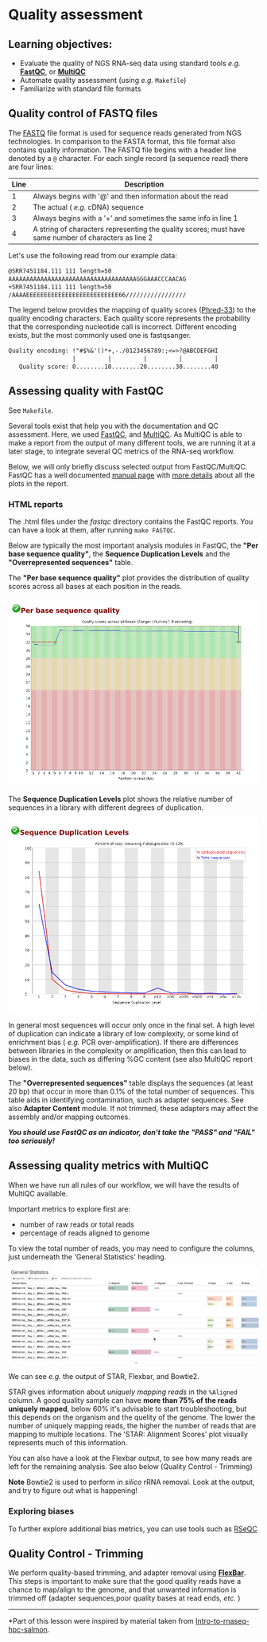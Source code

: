 
# Quality assessment

## Learning objectives:

* Evaluate the quality of NGS RNA-seq data using standard tools *e.g.* [**FastQC**](https://www.bioinformatics.babraham.ac.uk/projects/fastqc/), or [**MultiQC**](https://multiqc.info/)
* Automate quality assessment (using *e.g.* `Makefile`)
* Familiarize with standard file formats

## Quality control of FASTQ files

The [FASTQ](https://en.wikipedia.org/wiki/FASTQ_format) file format is used for sequence reads generated from NGS technologies. In comparison to the FASTA format, this file format also contains quality information. The FASTQ file begins with a header line denoted by a `@` character. For each single record (a sequence read) there are four lines:

|Line|Description|
|----|-----------|
|1|Always begins with '@' and then information about the read|
|2|The actual ( *e.g.* cDNA) sequence|
|3|Always begins with a '+' and sometimes the same info in line 1|
|4|A string of characters representing the quality scores; must have same number of characters as line 2|

Let's use the following read from our example data:

```
@SRR7451184.111 111 length=50
AAAAAAAAAAAAAAAAAAAAAAAAAAAAAAAAAAAAGGGAAACCCAACAG
+SRR7451184.111 111 length=50
/AAAAEEEEEEEEEEEEEEEEEEEEEEEEEE66/////////////////
```

The legend below provides the mapping of quality scores ([Phred-33](https://en.wikipedia.org/wiki/Phred_quality_score)) to the quality encoding characters. Each quality score represents the probability that the corresponding nucleotide call is incorrect. Different encoding exists, but the most commonly used one is fastqsanger.

 ```
 Quality encoding: !"#$%&'()*+,-./0123456789:;<=>?@ABCDEFGHI
                   |         |         |         |         |
    Quality score: 0........10........20........30........40                                
```
 
## Assessing quality with FastQC

See `Makefile`.

Several tools exist that help you with the documentation and QC assessment. Here, we used [FastQC](https://www.bioinformatics.babraham.ac.uk/projects/fastqc/), and [MultiQC](https://multiqc.info/). As MultiQC is able to make a report from the output of many different tools, we are running it at a later stage, to integrate several QC metrics of the RNA-seq workflow.

Below, we will only briefly discuss selected output from FastQC/MultiQC. FastQC has a well documented [manual page](http://www.bioinformatics.babraham.ac.uk/projects/fastqc/) with [more details](http://www.bioinformatics.babraham.ac.uk/projects/fastqc/Help/) about all the plots in the report.


### HTML reports

The .html files under the *fastqc* directory contains the FastQC reports. You can have a look at them, after running `make FASTQC`.

Below are typically the most important analysis modules in FastQC, the **"Per base sequence quality"**, the **Sequence Duplication Levels** and the **"Overrepresented sequences"** table. 

The **"Per base sequence quality"** plot provides the distribution of quality scores across all bases at each position in the reads.

![FastQC Per base sequence quality](img/fastqc1.png)


The **Sequence Duplication Levels** plot shows the relative number of sequences in a library with different degrees of duplication.

![FastQC Sequence Duplication Levels](img/fastqc2.png)


In general most sequences will occur only once in the final set. A high level of duplication can indicate a library of low complexity, or some kind of enrichment bias ( *e.g.* PCR over-amplification). If there are differences between libraries in the complexity or amplification, then this can lead to biases in the data, such as differing %GC content (see also MultiQC report below).


The **"Overrepresented sequences"** table displays the sequences (at least 20 bp) that occur in more than 0.1% of the total number of sequences. This table aids in identifying contamination, such as adapter sequences. See also **Adapter Content** module. If not trimmed, these adapters may affect the assembly and/or mapping outcomes. 

***You should use FastQC as an indicator, don't take the "PASS" and "FAIL" too seriously!***

## Assessing quality metrics with MultiQC

When we have run all rules of our workflow, we will have the results of MultiQC available.

Important metrics to explore first are:

* number of raw reads or total reads
* percentage of reads aligned to genome


To view the total number of reads, you may need to configure the columns, just underneath the 'General Statistics' heading. 

<img src="img/multiqc1.png" width="750">

We can see *e.g.* the output of STAR, Flexbar, and Bowtie2.

STAR gives information about *uniquely mapping reads* in the `%Aligned` column. A good quality sample can have **more than 75% of the reads uniquely mapped**, below 60% it's advisable to start troubleshooting, but this depends on the organism and the quelity of the genome. The lower the number of uniquely mapping reads, the higher the number of reads that are mapping to multiple locations. The 'STAR: Alignment Scores' plot visually represents much of this information.

You can also have a look at the Flexbar output, to see how many reads are left for the remaining analysis. See also below (Quality Control - Trimming)

**Note** Bowtie2 is used to perform *in silico* rRNA removal. Look at the output, and try to figure out what is happening!


### Exploring biases

To further explore additional bias metrics, you can use tools such as [RSeQC](http://rseqc.sourceforge.net/)


## Quality Control - Trimming 

We perform quality-based trimming, and adapter removal using [**FlexBar**](https://github.com/seqan/flexbar).
This steps is important to make sure that the good quality reads have a chance to map/align to the genome, and that unwanted information is trimmed off (adapter sequences,poor quality bases at read ends, *etc.* )


---
*Part of this lesson were inspired by material taken from [Intro-to-rnaseq-hpc-salmon](https://github.com/hbctraining/Intro-to-rnaseq-hpc-salmon).
